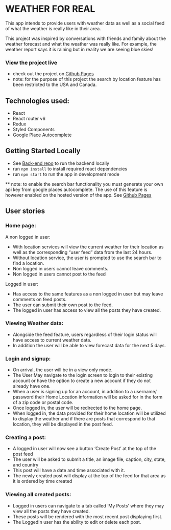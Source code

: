 # WEATHER FOR REAL

This app intends to provide users with weather data as well as a social feed of what the weather is really like in their area.

This project was inspired by conversations with friends and family about the weather forecast and what the weather was really like. For example, the weather report says it is raining but in reality we are seeing blue skies!

### View the project live
* check out the project on [Github Pages](https://vicleb.github.io/weather-for-real-frontend/)
* note: for the purpose of this project the search by location feature has been restricted to the USA and Canada.

## Technologies used:
* React
* React router v6
* Redux
* Styled Components
* Google Place Autocomplete

## Getting Started Locally
* See [Back-end repo](https://github.com/VicLeB/weather-for-real-backend) to run the backend locally
* run  `npm install` to install required react dependencies
* run `npm start` to run the app in development mode

** note: to enable the search bar functionality you must generate your own api key from google places autocomplete. The use of this feature is however enabled on the hosted version of the app. See [Github Pages](https://vicleb.github.io/weather-for-real-frontend/)

## User stories
### Home page:
A non logged in user:
* With location services will view the current weather for their location as well as the corresponding “user feed” data from the last 24 hours.
* Without location service, the user is prompted to use the search bar to find a location.
* Non logged in users cannot leave comments.
* Non logged in users cannot post to the feed

Logged in user:
* Has access to the same features as a non logged in user but may leave comments on feed posts.
* The user can submit their own post to the feed.
* The logged in user has access to view all the posts they have created.

### Viewing Weather data:
* Alongside the feed feature, users regardless of their login status will have access to current weather data.
* In addition the user will be able to view forecast data for the next 5 days.

### Login and signup:
* On arrival, the user will be in a view only mode.
* The User May navigate to the login screen to login to their existing account or have the option to create a new account if they do not already have one.
* When a user is signing up for an account, in addition to a username/ password their Home Location information will be asked for in the form of a zip code or postal code.
* Once logged in, the user will be redirected to the home page.
* When logged in, the data provided for their home location will be utilized to display the weather and if there are posts that correspond to that location, they will be displayed in the post feed.

### Creating a post:
* A logged in user will now see a button ‘Create Post’ at the top of the post feed
* The user will be asked to submit a title, an image file, caption, city, state, and country
* This post will have a date and time associated with it.
* The newly created post will display at the top of the feed for that area as it is ordered by time created

### Viewing all created posts:
* Logged in users can navigate to a tab called ‘My Posts’ where they may view all the posts they have created.
* These posts will be rendered with the most recent post displaying first.
* The LoggedIn user has the ability to edit or delete each post.










